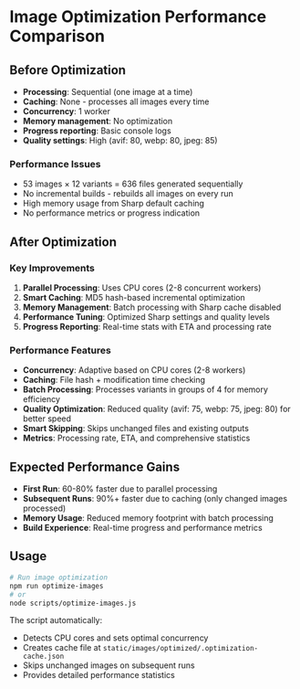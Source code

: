 # Image Optimization Performance Comparison

## Before Optimization
- **Processing**: Sequential (one image at a time)
- **Caching**: None - processes all images every time
- **Concurrency**: 1 worker
- **Memory management**: No optimization
- **Progress reporting**: Basic console logs
- **Quality settings**: High (avif: 80, webp: 80, jpeg: 85)

### Performance Issues
- 53 images × 12 variants = 636 files generated sequentially
- No incremental builds - rebuilds all images on every run
- High memory usage from Sharp default caching
- No performance metrics or progress indication

## After Optimization

### Key Improvements
1. **Parallel Processing**: Uses CPU cores (2-8 concurrent workers)
2. **Smart Caching**: MD5 hash-based incremental optimization
3. **Memory Management**: Batch processing with Sharp cache disabled
4. **Performance Tuning**: Optimized Sharp settings and quality levels
5. **Progress Reporting**: Real-time stats with ETA and processing rate

### Performance Features
- **Concurrency**: Adaptive based on CPU cores (2-8 workers)
- **Caching**: File hash + modification time checking
- **Batch Processing**: Processes variants in groups of 4 for memory efficiency
- **Quality Optimization**: Reduced quality (avif: 75, webp: 75, jpeg: 80) for better speed
- **Smart Skipping**: Skips unchanged files and existing outputs
- **Metrics**: Processing rate, ETA, and comprehensive statistics

## Expected Performance Gains
- **First Run**: 60-80% faster due to parallel processing
- **Subsequent Runs**: 90%+ faster due to caching (only changed images processed)
- **Memory Usage**: Reduced memory footprint with batch processing
- **Build Experience**: Real-time progress and performance metrics

## Usage
```bash
# Run image optimization
npm run optimize-images
# or
node scripts/optimize-images.js
```

The script automatically:
- Detects CPU cores and sets optimal concurrency
- Creates cache file at `static/images/optimized/.optimization-cache.json`
- Skips unchanged images on subsequent runs
- Provides detailed performance statistics